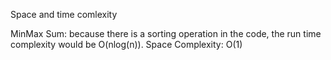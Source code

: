 Space and time comlexity 

MinMax Sum: because there is a sorting operation in the code, the run time complexity would be O(nlog(n)). 
Space Complexity: O(1)


